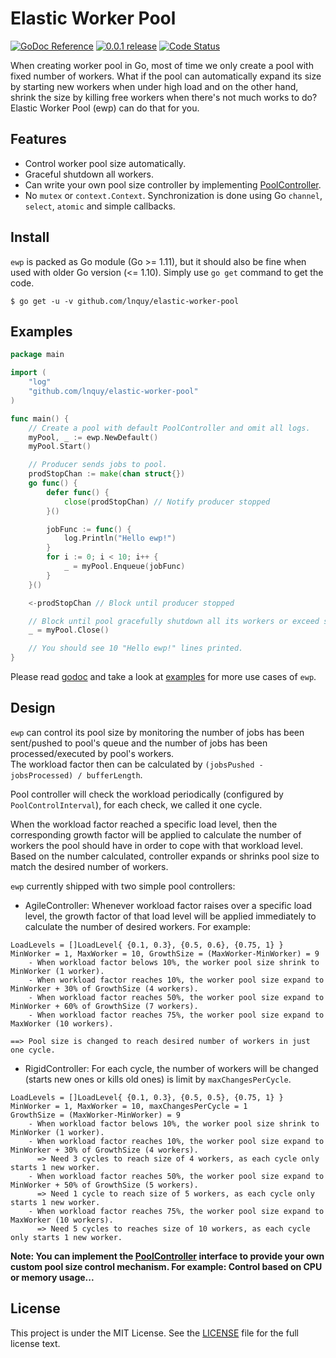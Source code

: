 # Elastic Worker Pool
<p align="left">
  <a href="https://godoc.org/github.com/lnquy/elastic-worker-pool" title="GoDoc Reference" rel="nofollow"><img src="https://img.shields.io/badge/go-documentation-blue.svg?style=flat" alt="GoDoc Reference"></a>
  <a href="https://github.com/github.com/lnquy/elastic-worker-pool/releases/tag/v0.0.1" title="0.0.1 Release" rel="nofollow"><img src="https://img.shields.io/badge/version-0.0.1-blue.svg?style=flat" alt="0.0.1 release"></a>
  <a href="https://goreportcard.com/report/github.com/lnquy/elastic-worker-pool"><img src="https://goreportcard.com/badge/github.com/lnquy/elastic-worker-pool" alt="Code Status" /></a>
  <br />
  <!--<a href="https://travis-ci.org/github-com/lnquy/elastic-worker-pool"><img src="https://travis-ci.org/github-com/lnquy/elastic-worker-pool.svg" alt="Build Status" /></a>-->
  <!--<a href='https://coveralls.io/github/fyne-io/fyne?branch=develop'><img src='https://coveralls.io/repos/github/fyne-io/fyne/badge.svg?branch=develop' alt='Coverage Status' /></a>-->
  <!--<a href='https://sourcegraph.com/github.com/fyne-io/fyne?badge'><img src='https://sourcegraph.com/github.com/fyne-io/fyne/-/badge.svg' alt='Used By' /></a-->
</p>

When creating worker pool in Go, most of time we only create a pool with fixed number of workers.
What if the pool can automatically expand its size by starting new workers when under high load and on the other hand, shrink the size by killing free workers when there's not much works to do?
Elastic Worker Pool (ewp) can do that for you.

## Features

- Control worker pool size automatically.
- Graceful shutdown all workers.
- Can write your own pool size controller by implementing [PoolController](https://github.com/lnquy/elastic-worker-pool/blob/master/controller.go).
- No `mutex` or `context.Context`. Synchronization is done using Go `channel`, `select`, `atomic` and simple callbacks. 

## Install
`ewp` is packed as Go module (Go >= 1.11), but it should also be fine when used with older Go version (<= 1.10).
Simply use `go get` command to get the code.

```shell
$ go get -u -v github.com/lnquy/elastic-worker-pool
```

## Examples
```go
package main

import (
	"log"
	"github.com/lnquy/elastic-worker-pool"
)

func main() {
	// Create a pool with default PoolController and omit all logs.
	myPool, _ := ewp.NewDefault()
	myPool.Start()

	// Producer sends jobs to pool.
	prodStopChan := make(chan struct{})
	go func() {
		defer func() {
			close(prodStopChan) // Notify producer stopped
		}()

		jobFunc := func() {
			log.Println("Hello ewp!")
		}
		for i := 0; i < 10; i++ {
			_ = myPool.Enqueue(jobFunc)
		}
	}()

	<-prodStopChan // Block until producer stopped

	// Block until pool gracefully shutdown all its workers or exceed shutdown timeout.
	_ = myPool.Close()

	// You should see 10 "Hello ewp!" lines printed.
}

```

Please read [godoc](https://godoc.org/github.com/lnquy/elastic-worker-pool) and take a look at [examples](https://github.com/lnquy/elastic-worker-pool/blob/master/examples) for more use cases of `ewp`.  

## Design

`ewp` can control its pool size by monitoring the number of jobs has been sent/pushed to pool's queue and the number of jobs has been processed/executed by pool's workers.  
The workload factor then can be calculated by `(jobsPushed - jobsProcessed) / bufferLength`.  

Pool controller will check the workload periodically (configured by `PoolControlInterval`), for each check, we called it one cycle.

When the workload factor reached a specific load level, then the corresponding growth factor will be applied to calculate the number of workers the pool should have in order to cope with that workload level.  
Based on the number calculated, controller expands or shrinks pool size to match the desired number of workers.

`ewp` currently shipped with two simple pool controllers:

- AgileController: Whenever workload factor raises over a specific load level, the growth factor of that load level will be applied immediately to calculate the number of desired workers. For example:  

```
LoadLevels = []LoadLevel{ {0.1, 0.3}, {0.5, 0.6}, {0.75, 1} }
MinWorker = 1, MaxWorker = 10, GrowthSize = (MaxWorker-MinWorker) = 9
    - When workload factor belows 10%, the worker pool size shrink to MinWorker (1 worker).
    - When workload factor reaches 10%, the worker pool size expand to MinWorker + 30% of GrowthSize (4 workers).
    - When workload factor reaches 50%, the worker pool size expand to MinWorker + 60% of GrowthSize (7 workers).
    - When workload factor reaches 75%, the worker pool size expand to MaxWorker (10 workers).

==> Pool size is changed to reach desired number of workers in just one cycle.
```


- RigidController: For each cycle, the number of workers will be changed (starts new ones or kills old ones) is limit by `maxChangesPerCycle`.


```
LoadLevels = []LoadLevel{ {0.1, 0.3}, {0.5, 0.5}, {0.75, 1} }
MinWorker = 1, MaxWorker = 10, maxChangesPerCycle = 1
GrowthSize = (MaxWorker-MinWorker) = 9
    - When workload factor belows 10%, the worker pool size shrink to MinWorker (1 worker).
    - When workload factor reaches 10%, the worker pool size expand to MinWorker + 30% of GrowthSize (4 workers).
      => Need 3 cycles to reach size of 4 workers, as each cycle only starts 1 new worker.
    - When workload factor reaches 50%, the worker pool size expand to MinWorker + 50% of GrowthSize (5 workers).
      => Need 1 cycle to reach size of 5 workers, as each cycle only starts 1 new worker.
    - When workload factor reaches 75%, the worker pool size expand to MaxWorker (10 workers).
      => Need 5 cycles to reaches size of 10 workers, as each cycle only starts 1 new worker.
```

**Note: You can implement the [PoolController](https://github.com/lnquy/elastic-worker-pool/blob/master/controller.go) interface to provide your own custom pool size control mechanism. For example: Control based on CPU or memory usage...**

## License

This project is under the MIT License. See the [LICENSE](https://github.com/lnquy/elastic-worker-pool/blob/master/LICENSE) file for the full license text.
